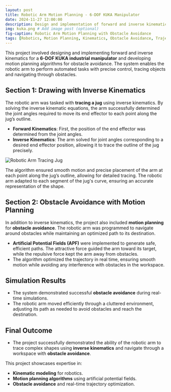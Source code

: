 ```yaml
---
layout: post
title: Robotic Arm Motion Planning - 6-DOF KUKA Manipulator
date: 2024-11-27 12:00:00
description: Design and implementation of forward and inverse kinematics for a 6-DOF KUKA manipulator, along with motion planning for obstacle avoidance.
img: kuka.png # Add image post (optional)
fig-caption: Robotic Arm Motion Planning with Obstacle Avoidance
tags: [Robotics, Motion Planning, Kinematics, Obstacle Avoidance, Trajectory Optimization]
---
```


This project involved designing and implementing forward and inverse kinematics for a **6-DOF KUKA industrial manipulator** and developing motion planning algorithms for obstacle avoidance. The system enables the robotic arm to perform automated tasks with precise control, tracing objects and navigating through obstacles.

## Section 1: **Drawing with Inverse Kinematics**

The robotic arm was tasked with **tracing a jug** using inverse kinematics. By solving the inverse kinematic equations, the arm successfully determined the joint angles required to move its end effector to each point along the jug’s outline.

- **Forward Kinematics**: First, the position of the end effector was determined from the joint angles.
- **Inverse Kinematics**: The arm solved for joint angles corresponding to a desired end effector position, allowing it to trace the outline of the jug precisely.

![Robotic Arm Tracing Jug]({{site.baseurl}}/assets/img/kuka_jug.png)

The algorithm ensured smooth motion and precise placement of the arm at each point along the jug’s outline, allowing for detailed tracing. The robotic arm adapted to each segment of the jug's curve, ensuring an accurate representation of the shape.

## Section 2: **Obstacle Avoidance with Motion Planning**

In addition to inverse kinematics, the project also included **motion planning** for **obstacle avoidance**. The robotic arm was programmed to navigate around obstacles while maintaining an optimized path to its destination. 

- **Artificial Potential Fields (APF)** were implemented to generate safe, efficient paths. The attractive force guided the arm toward its target, while the repulsive force kept the arm away from obstacles.
- The algorithm optimized the trajectory in real time, ensuring smooth motion while avoiding any interference with obstacles in the workspace.

<!-- ![Obstacle Avoidance Path]({{site.baseurl}}/assets/img/robot_arm_obstacle.png) -->

## Simulation Results
- The system demonstrated successful **obstacle avoidance** during real-time simulations.
- The robotic arm moved efficiently through a cluttered environment, adjusting its path as needed to avoid obstacles and reach the destination.

## Final Outcome
- The project successfully demonstrated the ability of the robotic arm to trace complex shapes using **inverse kinematics** and navigate through a workspace with **obstacle avoidance**.

This project showcases expertise in:
- **Kinematic modeling** for robotics.
- **Motion planning algorithms** using artificial potential fields.
- **Obstacle avoidance** and real-time trajectory optimization.

<!-- ![Robotic Arm Final Path]({{site.baseurl}}/assets/img/robot_arm_final.png) -->
